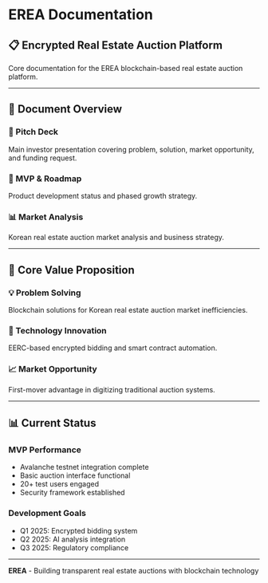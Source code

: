 # EREA Documentation
## 📋 Encrypted Real Estate Auction Platform

Core documentation for the EREA blockchain-based real estate auction platform.

---

## 📂 Document Overview

### 🎯 Pitch Deck
Main investor presentation covering problem, solution, market opportunity, and funding request.

### 🚀 MVP & Roadmap  
Product development status and phased growth strategy.

### 📊 Market Analysis
Korean real estate auction market analysis and business strategy.

---

## 🎯 Core Value Proposition

### 💡 Problem Solving
Blockchain solutions for Korean real estate auction market inefficiencies.

### 🚀 Technology Innovation
EERC-based encrypted bidding and smart contract automation.

### 📈 Market Opportunity
First-mover advantage in digitizing traditional auction systems.

---

## 📊 Current Status

### MVP Performance
- Avalanche testnet integration complete
- Basic auction interface functional
- 20+ test users engaged
- Security framework established

### Development Goals
- Q1 2025: Encrypted bidding system
- Q2 2025: AI analysis integration
- Q3 2025: Regulatory compliance

---

**EREA** - Building transparent real estate auctions with blockchain technology
